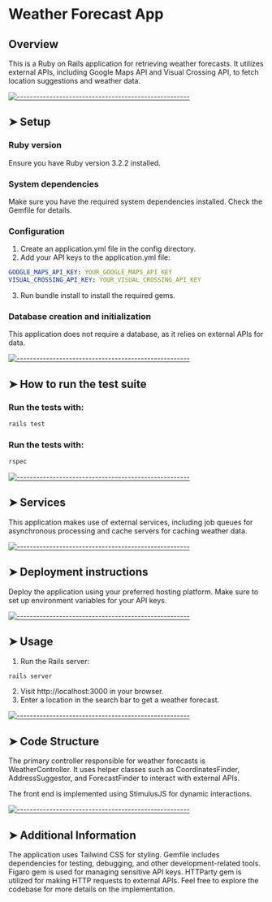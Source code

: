 # Weather Forecast App

## Overview

This is a Ruby on Rails application for retrieving weather forecasts. It utilizes external APIs, including Google Maps API and Visual Crossing API, to fetch location suggestions and weather data.

[![-----------------------------------------------------](https://raw.githubusercontent.com/andreasbm/readme/master/assets/lines/colored.png)](#setup)

## ➤ Setup

### Ruby version

Ensure you have Ruby version 3.2.2 installed.

### System dependencies

Make sure you have the required system dependencies installed. Check the Gemfile for details.

### Configuration

1. Create an application.yml file in the config directory.
2. Add your API keys to the application.yml file:

```yaml
GOOGLE_MAPS_API_KEY: YOUR_GOOGLE_MAPS_API_KEY
VISUAL_CROSSING_API_KEY: YOUR_VISUAL_CROSSING_API_KEY
```

3. Run bundle install to install the required gems.

### Database creation and initialization

This application does not require a database, as it relies on external APIs for data.

[![-----------------------------------------------------](https://raw.githubusercontent.com/andreasbm/readme/master/assets/lines/colored.png)](#how-to-run-the-test-suite)

## ➤ How to run the test suite

### Run the tests with:

```bash
rails test
```

### Run the tests with:
```bash
rspec
```

[![-----------------------------------------------------](https://raw.githubusercontent.com/andreasbm/readme/master/assets/lines/colored.png)](#services)

## ➤ Services

This application makes use of external services, including job queues for asynchronous processing and cache servers for caching weather data.

[![-----------------------------------------------------](https://raw.githubusercontent.com/andreasbm/readme/master/assets/lines/colored.png)](#deployment-instructions)

## ➤ Deployment instructions

Deploy the application using your preferred hosting platform. Make sure to set up environment variables for your API keys.

[![-----------------------------------------------------](https://raw.githubusercontent.com/andreasbm/readme/master/assets/lines/colored.png)](#usage)

## ➤ Usage

1. Run the Rails server:

```bash
rails server
```

2. Visit http://localhost:3000 in your browser.
3. Enter a location in the search bar to get a weather forecast.

[![-----------------------------------------------------](https://raw.githubusercontent.com/andreasbm/readme/master/assets/lines/colored.png)](#code-structure)

## ➤ Code Structure

The primary controller responsible for weather forecasts is WeatherController. It uses helper classes such as CoordinatesFinder, AddressSuggestor, and ForecastFinder to interact with external APIs.

The front end is implemented using StimulusJS for dynamic interactions.

[![-----------------------------------------------------](https://raw.githubusercontent.com/andreasbm/readme/master/assets/lines/colored.png)](#additional-information)

## ➤ Additional Information

The application uses Tailwind CSS for styling.
Gemfile includes dependencies for testing, debugging, and other development-related tools.
Figaro gem is used for managing sensitive API keys.
HTTParty gem is utilized for making HTTP requests to external APIs.
Feel free to explore the codebase for more details on the implementation.
